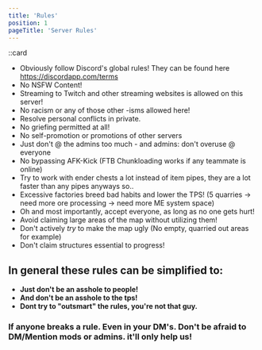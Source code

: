 ```yaml
---
title: 'Rules'
position: 1
pageTitle: 'Server Rules'
---
```



::card

- Obviously follow Discord's global rules! They can be found here https://discordapp.com/terms
- No NSFW Content!
- Streaming to Twitch and other streaming websites is allowed on this server!
- No racism or any of those other -isms allowed here!
- Resolve personal conflicts in private.
- No griefing permitted at all!
- No self-promotion or promotions of other servers
- Just don't @ the admins too much - and admins: don't overuse @ everyone 
- No bypassing AFK-Kick (FTB Chunkloading works if any teammate is online)
- Try to work with ender chests a lot instead of item pipes, they are a lot faster than any pipes anyways so..
- Excessive factories breed bad habits and lower the TPS!
(5 quarries -> need more ore processing -> need more ME system space)
- Oh and most importantly, accept everyone, as long as no one gets hurt!
- Avoid claiming large areas of the map without utilizing them!
- Don't actively _try_ to make the map ugly (No empty, quarried out areas for example)
- Don't claim structures essential to progress!
## In general these rules can be simplified to:
- **Just don't be an asshole to people!**
- **And don't be an asshole to the tps!**
- **Dont try to "outsmart" the rules, you're not that guy.**
### If anyone breaks a rule. Even in your DM's. Don't be afraid to DM/Mention mods or admins. it'll only help us!